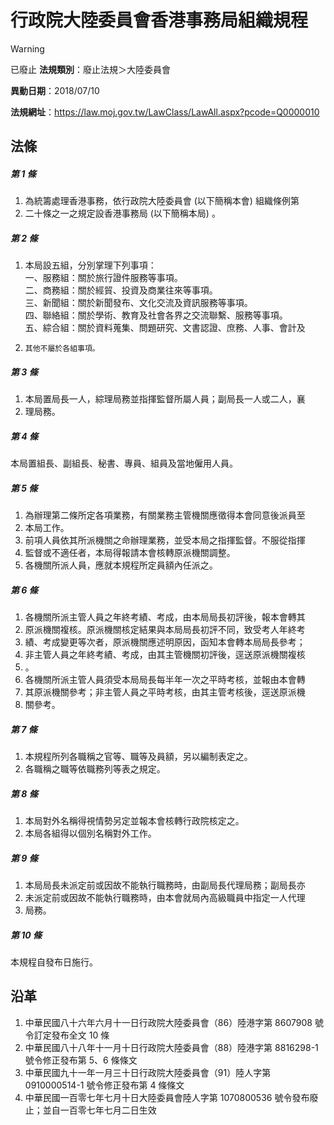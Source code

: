 # 行政院大陸委員會香港事務局組織規程


> [!WARNING]
> 已廢止
**法規類別**：廢止法規＞大陸委員會

**異動日期**：2018/07/10  

**法規網址**：https://law.moj.gov.tw/LawClass/LawAll.aspx?pcode=Q0000010



## 法條
##### 第 1 條
1. 為統籌處理香港事務，依行政院大陸委員會 (以下簡稱本會) 組織條例第
1. 二十條之一之規定設香港事務局 (以下簡稱本局) 。

##### 第 2 條
1. 本局設五組，分別掌理下列事項：  
一、服務組：關於旅行證件服務等事項。  
二、商務組：關於經貿、投資及商業往來等事項。  
三、新聞組：關於新聞發布、文化交流及資訊服務等事項。  
四、聯絡組：關於學術、教育及社會各界之交流聯繫、服務等事項。  
五、綜合組：關於資料蒐集、問題研究、文書認證、庶務、人事、會計及
1.     其他不屬於各組事項。

##### 第 3 條
1. 本局置局長一人，綜理局務並指揮監督所屬人員；副局長一人或二人，襄
1. 理局務。

##### 第 4 條
本局置組長、副組長、秘書、專員、組員及當地僱用人員。

##### 第 5 條
1. 為辦理第二條所定各項業務，有關業務主管機關應徵得本會同意後派員至
1. 本局工作。
1. 前項人員依其所派機關之命辦理業務，並受本局之指揮監督。不服從指揮
1. 監督或不適任者，本局得報請本會核轉原派機關調整。
1. 各機關所派人員，應就本規程所定員額內任派之。

##### 第 6 條
1. 各機關所派主管人員之年終考績、考成，由本局局長初評後，報本會轉其
1. 原派機關複核。原派機關核定結果與本局局長初評不同，致受考人年終考
1. 績、考成變更等次者，原派機關應述明原因，函知本會轉本局局長參考；
1. 非主管人員之年終考績、考成，由其主管機關初評後，逕送原派機關複核
1. 。
1. 各機關所派主管人員須受本局局長每半年一次之平時考核，並報由本會轉
1. 其原派機關參考；非主管人員之平時考核，由其主管考核後，逕送原派機
1. 關參考。

##### 第 7 條
1. 本規程所列各職稱之官等、職等及員額，另以編制表定之。
1. 各職稱之職等依職務列等表之規定。

##### 第 8 條
1. 本局對外名稱得視情勢另定並報本會核轉行政院核定之。
1. 本局各組得以個別名稱對外工作。

##### 第 9 條
1. 本局局長未派定前或因故不能執行職務時，由副局長代理局務；副局長亦
1. 未派定前或因故不能執行職務時，由本會就局內高級職員中指定一人代理
1. 局務。

##### 第 10 條
本規程自發布日施行。

## 沿革
1. 中華民國八十六年六月十一日行政院大陸委員會（86）陸港字第 8607908  號令訂定發布全文 10 條
1. 中華民國八十八年十一月十日行政院大陸委員會（88）陸港字第 8816298-1  號令修正發布第 5、6 條條文
1. 中華民國九十一年一月三十日行政院大陸委員會（91）陸人字第 0910000514-1 號令修正發布第 4  條條文
1. 中華民國一百零七年七月十日大陸委員會陸人字第 1070800536 號令發布廢止；並自一百零七年七月二日生效
